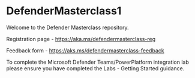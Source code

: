 # DefenderMasterclass1

Welcome to the Defender Masterclass repository.

Registration page - https://aka.ms/defendermasterclass-reg

Feedback form - https://aks.ms/defendermasterclass-feedback

To complete the Microsoft Defender Teams/PowerPlatform integration lab please ensure you have completed the Labs - Getting Started guidance.



